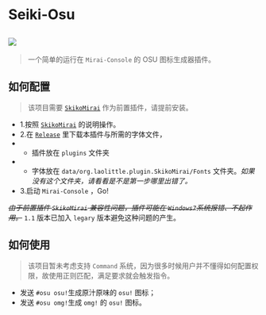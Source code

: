 # Seiki-Osu
## [![](https://img.shields.io/github/v/release/xiao-zheng233/Seiki-Osu.svg)](https://github.com/xiao-zheng233/Seiki-Osu/stargazers)
> 一个简单的运行在 `Mirai-Console` 的 OSU 图标生成器插件。

## 如何配置
> 该项目需要 [`SkikoMirai`](https://github.com/LaoLittle/SkikoMirai) 作为前置插件，请提前安装。
- 1.按照 [`SkikoMirai`](https://github.com/LaoLittle/SkikoMirai) 的说明操作。
- 2.在 [`Release`](https://github.com/xiao-zheng233/Seiki-Osu/releases) 里下载本插件与所需的字体文件，
- - 插件放在 `plugins` 文件夹
- - 字体放在 `data/org.laolittle.plugin.SkikoMirai/Fonts` 文件夹。*如果没有这个文件夹，请看看是不是第一步哪里出错了。*
- 3.启动 `Mirai-Console` ，Go!

~~*由于前置插件 `SkikoMirai` 兼容性问题，插件可能在 `Windows7`系统报错、不起作用。*~~
`1.1` 版本已加入 `legary` 版本避免这种问题的产生。

## 如何使用
> 该项目暂未考虑支持 `Command` 系统，因为很多时候用户并不懂得如何配置权限，故使用正则匹配，满足要求就会触发指令。
- 发送 `#osu osu!`生成原汁原味的 `osu!` 图标；
- 发送 `#osu omg!`生成 `omg!` 的 `osu!` 图标。
